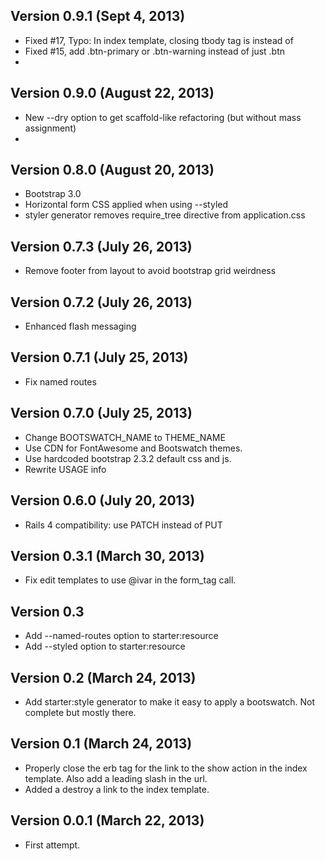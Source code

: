 ## Version 0.9.1 (Sept 4, 2013)
* Fixed #17, Typo: In index template, closing tbody tag is </body> instead of </tbody>
* Fixed #15, add .btn-primary or .btn-warning instead of just .btn
*

## Version 0.9.0 (August 22, 2013)
* New --dry option to get scaffold-like refactoring (but without mass assignment)
*
## Version 0.8.0 (August 20, 2013)
* Bootstrap 3.0
* Horizontal form CSS applied when using --styled
* styler generator removes require_tree directive from application.css

## Version 0.7.3 (July 26, 2013)
* Remove footer from layout to avoid bootstrap grid weirdness

## Version 0.7.2 (July 26, 2013)
* Enhanced flash messaging

## Version 0.7.1 (July 25, 2013)
* Fix named routes

## Version 0.7.0  (July 25, 2013) ##
* Change BOOTSWATCH_NAME to THEME_NAME
* Use CDN for FontAwesome and Bootswatch themes.
* Use hardcoded bootstrap 2.3.2 default css and js.
* Rewrite USAGE info

## Version 0.6.0  (July 20, 2013) ##
* Rails 4 compatibility: use PATCH instead of PUT

## Version 0.3.1  (March 30, 2013) ##

* Fix edit templates to use @ivar in the form_tag call.

## Version 0.3 ##

* Add --named-routes option to starter:resource
* Add --styled option to starter:resource

## Version 0.2 (March 24, 2013) ##

* Add starter:style generator to make it easy to apply a bootswatch.  Not complete but mostly there.

## Version 0.1 (March 24, 2013) ##

* Properly close the erb tag for the link to the show action in the index template.  Also add a leading slash in the url.
* Added a destroy a link to the index template.

## Version 0.0.1 (March 22, 2013) ##

* First attempt.
